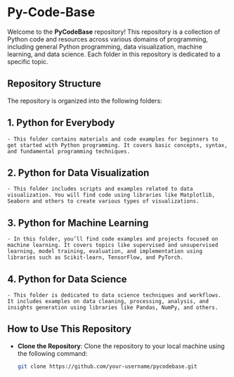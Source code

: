 # Py-Code-Base

Welcome to the **PyCodeBase** repository! This repository is a collection of Python code and resources across various domains of programming, including general Python programming, data visualization, machine learning, and data science. Each folder in this repository is dedicated to a specific topic.

## Repository Structure

The repository is organized into the following folders:

## 1. **Python for Everybody**
    - This folder contains materials and code examples for beginners to get started with Python programming. It covers basic concepts, syntax, and fundamental programming techniques.
  
## 2. **Python for Data Visualization**
    - This folder includes scripts and examples related to data visualization. You will find code using libraries like Matplotlib, Seaborn and others to create various types of visualizations.

## 3. **Python for Machine Learning**
    - In this folder, you’ll find code examples and projects focused on machine learning. It covers topics like supervised and unsupervised learning, model training, evaluation, and implementation using libraries such as Scikit-learn, TensorFlow, and PyTorch.

## 4. **Python for Data Science**
    - This folder is dedicated to data science techniques and workflows. It includes examples on data cleaning, processing, analysis, and insights generation using libraries like Pandas, NumPy, and others.

## How to Use This Repository

- **Clone the Repository**: Clone the repository to your local machine using the following command:
  ```bash
  git clone https://github.com/your-username/pycodebase.git
